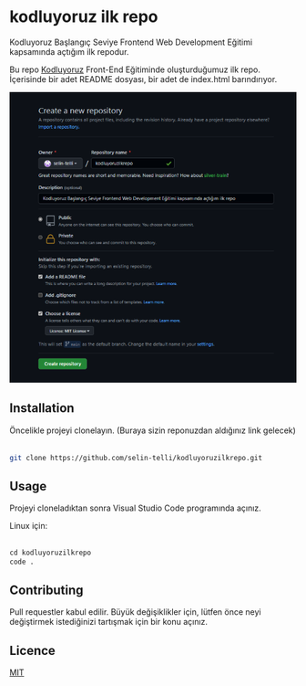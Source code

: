 # kodluyoruz ilk repo

Kodluyoruz Başlangıç Seviye Frontend Web Development Eğitimi kapsamında açtığım ilk repodur.

Bu repo [Kodluyoruz](https://www.kodluyoruz.org/) Front-End Eğitiminde oluşturduğumuz ilk repo. İçerisinde bir adet README dosyası, bir adet de index.html barındırıyor.

![create a repo](images/kodluyoruzilkfoto.png)

## Installation

Öncelikle projeyi clonelayın. (Buraya sizin reponuzdan aldığınız link gelecek)

``` bash

git clone https://github.com/selin-telli/kodluyoruzilkrepo.git

```

## Usage

Projeyi cloneladıktan sonra Visual Studio Code programında açınız.

Linux için:

``` 

cd kodluyoruzilkrepo
code .

```
## Contributing

Pull requestler kabul edilir. Büyük değişiklikler için, lütfen önce neyi değiştirmek istediğinizi tartışmak için bir konu açınız.

## Licence

[MIT](https://choosealicense.com/licenses/mit/)


